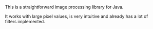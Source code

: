 This is a straightforward image processing library for Java.

It works with large pixel values, is very intuitive and already has a lot of filters implemented.